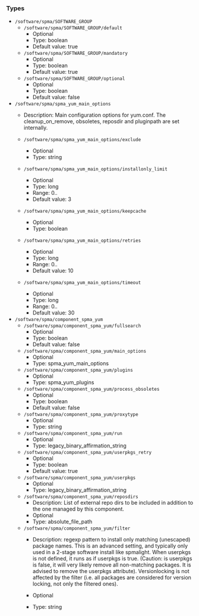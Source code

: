 
### Types

 - `/software/spma/SOFTWARE_GROUP`
    - `/software/spma/SOFTWARE_GROUP/default`
        - Optional
        - Type: boolean
        - Default value: true
    - `/software/spma/SOFTWARE_GROUP/mandatory`
        - Optional
        - Type: boolean
        - Default value: true
    - `/software/spma/SOFTWARE_GROUP/optional`
        - Optional
        - Type: boolean
        - Default value: false
 - `/software/spma/spma_yum_main_options`
    - Description:
    Main configuration options for yum.conf.
    The cleanup_on_remove, obsoletes, reposdir and pluginpath are set internally.

    - `/software/spma/spma_yum_main_options/exclude`
        - Optional
        - Type: string
    - `/software/spma/spma_yum_main_options/installonly_limit`
        - Optional
        - Type: long
        - Range: 0..
        - Default value: 3
    - `/software/spma/spma_yum_main_options/keepcache`
        - Optional
        - Type: boolean
    - `/software/spma/spma_yum_main_options/retries`
        - Optional
        - Type: long
        - Range: 0..
        - Default value: 10
    - `/software/spma/spma_yum_main_options/timeout`
        - Optional
        - Type: long
        - Range: 0..
        - Default value: 30
 - `/software/spma/component_spma_yum`
    - `/software/spma/component_spma_yum/fullsearch`
        - Optional
        - Type: boolean
        - Default value: false
    - `/software/spma/component_spma_yum/main_options`
        - Optional
        - Type: spma_yum_main_options
    - `/software/spma/component_spma_yum/plugins`
        - Optional
        - Type: spma_yum_plugins
    - `/software/spma/component_spma_yum/process_obsoletes`
        - Optional
        - Type: boolean
        - Default value: false
    - `/software/spma/component_spma_yum/proxytype`
        - Optional
        - Type: string
    - `/software/spma/component_spma_yum/run`
        - Optional
        - Type: legacy_binary_affirmation_string
    - `/software/spma/component_spma_yum/userpkgs_retry`
        - Optional
        - Type: boolean
        - Default value: true
    - `/software/spma/component_spma_yum/userpkgs`
        - Optional
        - Type: legacy_binary_affirmation_string
    - `/software/spma/component_spma_yum/reposdirs`
        - Description:  List of external repo dirs to be included in addition to the one managed by this component.
        - Optional
        - Type: absolute_file_path
    - `/software/spma/component_spma_yum/filter`
        - Description: regexp pattern to install only matching (unescaped) package names.
      This is an advanced setting, and typically only used in a 2-stage software
      install like spmalight.
      When userpkgs is not defined, it runs as if userpkgs is true.
      (Caution: is userpkgs is false, it will very likely remove
      all non-matching packages. It is advised to remove the userpkgs attribute).
      Versionlocking is not affected by the filter (i.e. all packages are considered
      for version locking, not only the filtered ones).

        - Optional
        - Type: string
